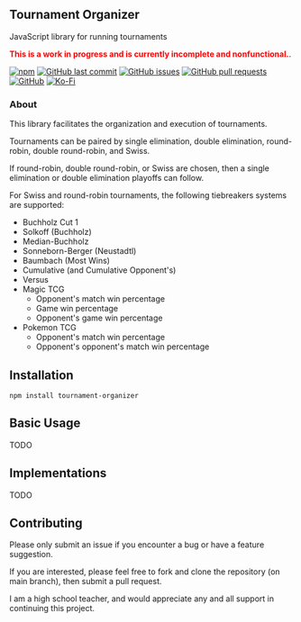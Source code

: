 ## Tournament Organizer
JavaScript library for running tournaments

<span style="color:red;font-weight:bold">This is a work in progress and is currently incomplete and nonfunctional.</span>.

[![npm](https://img.shields.io/npm/v/tournament-organizer?style=flat-square)](https://npmjs.org/package/tournament-organizer) [![GitHub last commit](https://img.shields.io/github/last-commit/slashinfty/tournament-organizer?style=flat-square)](https://github.com/slashinfty/tournament-organizer/commits/main) [![GitHub issues](https://img.shields.io/github/issues-raw/slashinfty/tournament-organizer?style=flat-square)](https://github.com/slashinfty/tournament-organizer/issues) [![GitHub pull requests](https://img.shields.io/github/issues-pr-raw/slashinfty/tournament-organizer?style=flat-square)](https://github.com/slashinfty/tournament-organizer/pulls) [![GitHub](https://img.shields.io/github/license/slashinfty/tournament-organizer?style=flat-square)](https://github.com/slashinfty/tournament-organizer/blob/main/LICENSE) [![Ko-Fi](https://img.shields.io/badge/Ko--Fi-Buy%20Me%20a%20Coffee-a87b00)](https://ko-fi.com/mattbraddock)

### About
This library facilitates the organization and execution of tournaments.

Tournaments can be paired by single elimination, double elimination, round-robin, double round-robin, and Swiss.

If round-robin, double round-robin, or Swiss are chosen, then a single elimination or double elimination playoffs can follow.

For Swiss and round-robin tournaments, the following tiebreakers systems are supported:
* Buchholz Cut 1
* Solkoff (Buchholz)
* Median-Buchholz
* Sonneborn-Berger (Neustadtl)
* Baumbach (Most Wins)
* Cumulative (and Cumulative Opponent's)
* Versus
* Magic TCG
    * Opponent's match win percentage
    * Game win percentage
    * Opponent's game win percentage
* Pokemon TCG
    * Opponent's match win percentage
    * Opponent's opponent's match win percentage

## Installation
```shell
npm install tournament-organizer
```

## Basic Usage
TODO

## Implementations
TODO

## Contributing
Please only submit an issue if you encounter a bug or have a feature suggestion.

If you are interested, please feel free to fork and clone the repository (on main branch), then submit a pull request.

I am a high school teacher, and would appreciate any and all support in continuing this project.